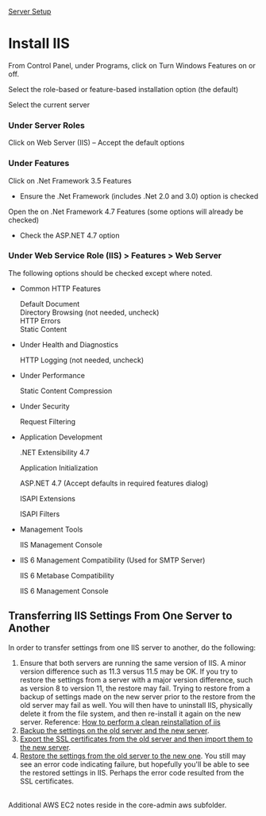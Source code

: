 [Server Setup](../)
# Install IIS

From Control Panel, under Programs, click on Turn Windows Features on or off.  

Select the role-based or feature-based installation option (the default)  

Select the current server

### Under Server Roles

Click on Web Server (IIS) – Accept the default options

### Under Features

Click on .Net Framework 3.5 Features

- Ensure the .Net Framework (includes .Net 2.0 and 3.0) option is checked

Open the on .Net Framework 4.7 Features (some options will already be checked)

- Check the ASP.NET 4.7 option

### Under Web Service Role (IIS) > Features > Web Server

The following options should be checked except where noted.  

- Common HTTP Features

    Default Document    
    Directory Browsing (not needed, uncheck)  
    HTTP Errors  
    Static Content  

- Under Health and Diagnostics

    HTTP Logging (not needed, uncheck)

- Under Performance

    Static Content Compression

- Under Security

    Request Filtering

- Application Development

    .NET Extensibility 4.7

    Application Initialization

    ASP.NET 4.7 (Accept defaults in required features dialog)

    ISAPI Extensions

    ISAPI Filters

- Management Tools

    IIS Management Console             

- IIS 6 Management Compatibility (Used for SMTP Server)

    IIS 6 Metabase Compatibility

    IIS 6 Management Console

## Transferring IIS Settings From One Server to Another

In order to transfer settings from one IIS server to another, do the following:
<ol>
<li>Ensure that both servers are running the same version of IIS. A minor version difference such as 11.3 versus 11.5 may be OK. If you try to restore the settings from a server with a major version difference, such as version 8 to version 11, the restore may fail. Trying to restore from a backup of settings made on the new server prior to the restore from the old server may fail as well. You will then have to uninstall IIS, physically delete it from the file system, and then re-install it again on the new server. Reference: <a href='https://docs.microsoft.com/en-us/archive/blogs/friis/how-to-perform-a-clean-reinstallation-of-iis' target='_blank'>How to perform a clean reinstallation of iis</a></li>
<li><a href='https://stackoverflow.com/questions/58953676/how-can-i-copy-all-iis-setting-configurations-application-pools-from-one-iis-b' target='_blank'>Backup the settings on the old server and the new server</a>.</li>
<li><a href='https://www.digicert.com/kb/ssl-support/certificate-pfx-file-export-import-iis-10.htm' target='_blank'>Export the SSL certificates from the old server and then import them to the new server</a>.</li>
<li><a href='https://stackoverflow.com/questions/58953676/how-can-i-copy-all-iis-setting-configurations-application-pools-from-one-iis-b' target='_blank'>Restore the settings from the old server to the new one</a>. You still may see an error code indicating failure, but hopefully you'll be able to see the restored settings in IIS. Perhaps the error code resulted from the SSL certificates.</li>
</ol>

<br />
Additional AWS EC2 notes reside in the core-admin aws subfolder.  
